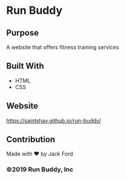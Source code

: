 # Run Buddy

## Purpose
A website that offers fitness training services

## Built With
* HTML
* CSS

## Website
https://saintshay.github.io/run-buddy/

## Contribution
Made with :heart: by Jack Ford

### ©2019 Run Buddy, Inc
